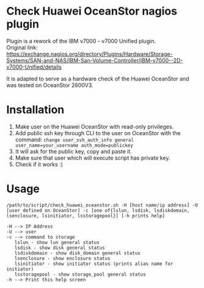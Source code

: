 # Check Huawei OceanStor nagios plugin
Plugin is a rework of the IBM v7000 - v7000 Unified plugin.\
Original link:\
https://exchange.nagios.org/directory/Plugins/Hardware/Storage-Systems/SAN-and-NAS/IBM-San-Volume-Controller/IBM-v7000--2D-v7000-Unified/details

It is adapted to serve as a hardware check of the Huawei OceanStor and was tested on OceanStor 2600V3.

# Installation
1. Make user on the Huawei OceanStor with read-only privileges.
2. Add public ssh key through CLI to the user on OceanStor with the command: ```change user_ssh_auth_info general user_name=your_username auth_mode=publickey```
3. It will ask for the public key, copy and paste it.
4. Make sure that user which will execute script has private key.
4. Check if it works :)

# Usage
```
/path/to/script/check_huawei_oceanstor.sh -H [host name/ip address] -U [user defined on OceanStor] -c [one of{lslun, lsdisk, lsdiskdomain, lsenclosure, lsinitiator, lsstoragepool}] [-h prints help]

-H --> IP Address
-U --> user
-c --> command to storage
   lslun - show lun general status
   lsdisk - show disk general status
   lsdiskdomain - show disk_domain general status
   lsenclosure - show enclosure status
   lsinitiator - show initiator status (prints alias name for initiator)
   lsstoragepool - show storage_pool general status
-h --> Print this help screen
```
